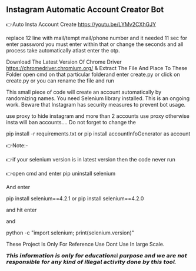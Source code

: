 ## Instagram Automatic Account Creator Bot

👉Auto Insta Account Create
https://youtu.be/LYMv2CXhGJY

replace 12 line with mail/tempt mail/phone number and it needed 11 sec for enter password you must enter within that or change  the seconds and 
all process take automatically atlast enter the otp.

Download The Latest Version Of Chrome Driver https://chromedriver.chromium.org/ & Extract The File And Place To These Folder open cmd  on that particular folderand enter create.py or click on create.py or you can rename the file and run

<p>This small piece of code will create an account automatically by randomizing names. You need Selenium library installed. This is an ongoing work. Beware that Instagram has security measures to prevent bot usage.

use proxy to hide instagram and more than 2 accounts use proxy otherwise insta will ban accounts....
Do not forget to change the 

pip install -r requirements.txt
or pip install accountInfoGenerator as account

👉Note:-

👉if your selenium version is in latest version then the code never run

👉open cmd and enter pip uninstall selenium

And enter

pip install selenium==4.2.1 or pip install selenium==4.2.0

and hit enter

and

python -c "import selenium; print(selenium.version)"


These Project Is Only For Reference Use Dont Use In large Scale.

𝙏𝙝𝙞𝙨 𝙞𝙣𝙛𝙤𝙧𝙢𝙖𝙩𝙞𝙤𝙣 𝙞𝙨 𝙤𝙣𝙡𝙮 𝙛𝙤𝙧 𝙚𝙙𝙪𝙘𝙖𝙩𝙞𝙤𝙣al 𝙥𝙪𝙧𝙥𝙤𝙨𝙚 𝙖𝙣𝙙 𝙬𝙚 𝙖𝙧𝙚 𝙣𝙤𝙩 𝙧𝙚𝙨𝙥𝙤𝙣𝙨𝙞𝙗𝙡𝙚 𝙛𝙤𝙧 𝙖𝙣𝙮 𝙠𝙞𝙣𝙙 𝙤𝙛 𝙞𝙡𝙡𝙚𝙜𝙖𝙡 𝙖𝙘𝙩𝙞𝙫𝙞𝙩𝙮 𝙙𝙤𝙣𝙚 𝙗𝙮 𝙩𝙝𝙞𝙨 𝙩𝙤𝙤𝙡.
